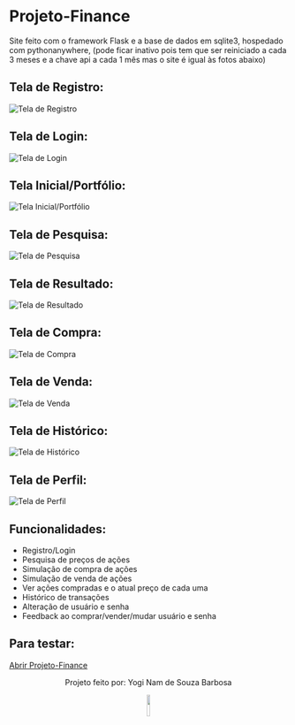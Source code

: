 # Projeto-Finance
Site feito com o framework Flask e a base de dados em sqlite3, hospedado com pythonanywhere, (pode ficar inativo pois tem que ser reiniciado a cada 3 meses e a chave api a cada 1 mês mas o site é igual às fotos abaixo) 

<h2>Tela de Registro:</h2>

![Tela de Registro](https://user-images.githubusercontent.com/46427886/226116397-e69908c5-4d66-4782-9303-fd5dca1faa1f.jpeg)

<h2>Tela de Login:</h2>

![Tela de Login](https://user-images.githubusercontent.com/46427886/226116399-b48d13b5-6c64-4ac5-b306-a5732bbc4b73.jpeg)

<h2>Tela Inicial/Portfólio:</h2>

![Tela Inicial/Portfólio](https://user-images.githubusercontent.com/46427886/226116391-4189df79-8ee8-4bd7-919b-74a85e320639.jpeg)

<h2>Tela de Pesquisa:</h2>

![Tela de Pesquisa](https://user-images.githubusercontent.com/46427886/226116384-1d97b44b-9c80-478c-a3da-70768f7aa412.jpeg)

<h2>Tela de Resultado:</h2>

![Tela de Resultado](https://user-images.githubusercontent.com/46427886/226116378-3f488e19-37ba-4ee6-9342-21a5dac89b58.jpeg)

<h2>Tela de Compra:</h2>

![Tela de Compra](https://user-images.githubusercontent.com/46427886/226116286-b9245c7f-bf23-477f-a320-075468054491.jpeg)

<h2>Tela de Venda:</h2>

![Tela de Venda](https://user-images.githubusercontent.com/46427886/226116362-97b28975-ac8a-4f7d-9e83-78be44e4a0c4.jpeg)

<h2>Tela de Histórico:</h2>

![Tela de Histórico](https://user-images.githubusercontent.com/46427886/226116359-66861b2a-1db9-4faa-ab5f-7c21bfa2d3d7.jpeg)

<h2>Tela de Perfil:</h2>

![Tela de Perfil](https://user-images.githubusercontent.com/46427886/226116337-212eda5f-90eb-438a-ab00-84a8d8622657.jpeg)

<h2>Funcionalidades:</h2>

* Registro/Login
* Pesquisa de preços de ações
* Simulação de compra de ações
* Simulação de venda de ações
* Ver ações compradas e o atual preço de cada uma
* Histórico de transações
* Alteração de usuário e senha
* Feedback ao comprar/vender/mudar usuário e senha

<h2>Para testar:</h2>

<a align="center" href="https://euyogi.pythonanywhere.com/">Abrir Projeto-Finance</a>

<p align="center">
  Projeto feito por: Yogi Nam de Souza Barbosa
</p>

<div align="center">
  <img src="https://user-images.githubusercontent.com/46427886/218377101-f832c1a3-6c48-4016-92d2-0d8b6a4fafd5.gif" width="10%" alt-text="Minha imagem de perfil (um cachorro)" />
</div>
